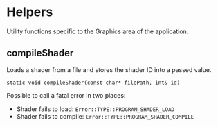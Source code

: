 # Helpers

Utility functions specific to the Graphics area of the application.

## compileShader

Loads a shader from a file and stores the shader ID into a passed value.

`static void compileShader(const char* filePath, int& id)`

Possible to call a fatal error in two places:

-   Shader fails to load: `Error::TYPE::PROGRAM_SHADER_LOAD`
-   Shader fails to compile: `Error::TYPE::PROGRAM_SHADER_COMPILE`
